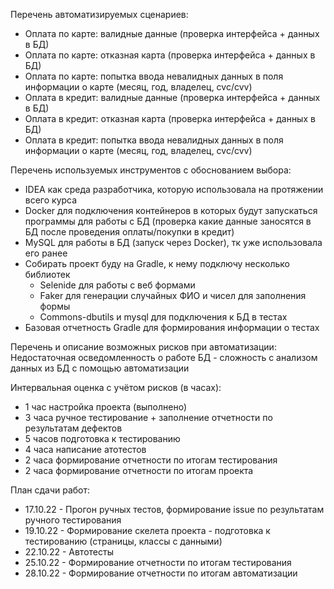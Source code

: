 Перечень автоматизируемых сценариев:
- Оплата по карте: валидные данные (проверка интерфейса + данных в БД)
- Оплата по карте: отказная карта (проверка интерфейса + данных в БД)
- Оплата по карте: попытка ввода невалидных данных в поля информации о карте (месяц, год, владелец, cvc/cvv)
- Оплата в кредит: валидные данные (проверка интерфейса + данных в БД)
- Оплата в кредит: отказная карта (проверка интерфейса + данных в БД)
- Оплата в кредит: попытка ввода невалидных данных в поля информации о карте (месяц, год, владелец, cvc/cvv)

Перечень используемых инструментов с обоснованием выбора:
- IDEA как среда разработчика, которую использовала на протяжении всего курса
- Docker для подключения контейнеров в которых будут запускаться программы для работы с БД 
(проверка какие данные заносятся в БД после проведения оплаты/покупки в кредит)
- MySQL для работы в БД (запуск через Docker), тк уже использовала его ранее
- Собирать проект буду на Gradle, к нему подключу несколько библиотек
  - Selenide для работы с веб формами
  - Faker для генерации случайных ФИО и чисел для заполнения формы 
  - Сommons-dbutils и mysql для подключения к БД в тестах
- Базовая отчетность Gradle для формирования информации о тестах

Перечень и описание возможных рисков при автоматизации:
Недостаточная осведомленность о работе БД - сложность с анализом данных из БД с помощью автоматизации

Интервальная оценка с учётом рисков (в часах):
- 1 час настройка проекта (выполнено)
- 3 часа ручное тестирование + заполнение отчетности по результатам дефектов
- 5 часов подготовка к тестированию
- 4 часа написание атотестов
- 2 часа формирование отчетности по итогам тестирования
- 2 часа формирование отчетности по итогам проекта 

План сдачи работ:
- 17.10.22 - Прогон ручных тестов, формирование issue по результатам ручного тестирования
- 19.10.22 - Формирование скелета проекта - подготовка к тестированию (страницы, классы с данными)
- 22.10.22 - Автотесты
- 25.10.22 - Формирование отчетности по итогам тестирования
- 28.10.22 - Формирование отчетности по итогам автоматизации


